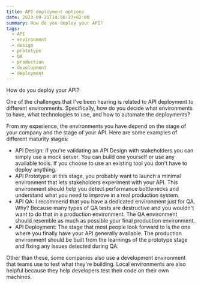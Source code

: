 ```yaml
---
title: API deployment options
date: 2023-09-21T14:56:27+02:00
summary: How do you deploy your API?
tags:
  - API
  - environment
  - design
  - prototype
  - QA
  - production
  - development
  - deployment
---
```

How do you deploy your API?

One of the challenges that I've been hearing is related to API deployment to different environments. Specifically, how do you decide what environments to have, what technologies to use, and how to automate the deployments?

From my experience, the environments you have depend on the stage of your company and the stage of your API. Here are some examples of different maturity stages:

- API Design: if you're validating an API Design with stakeholders you can simply use a mock server. You can build one yourself or use any available tools. If you choose to use an existing tool you don't have to deploy anything.
- API Prototype: at this stage, you probably want to launch a minimal environment that lets stakeholders experiment with your API. This environment should help you detect performance bottlenecks and understand what you need to improve in a real production system.
- API QA: I recommend that you have a dedicated environment just for QA. Why? Because many types of QA tests are destructive and you wouldn't want to do that in a production environment. The QA environment should resemble as much as possible your final production environment.
- API Deployment: The stage that most people look forward to is the one where you finally have your API generally available. The production environment should be built from the learnings of the prototype stage and fixing any issues detected during QA.

Other than these, some companies also use a development environment that teams use to test what they're building. Local environments are also helpful because they help developers test their code on their own machines.